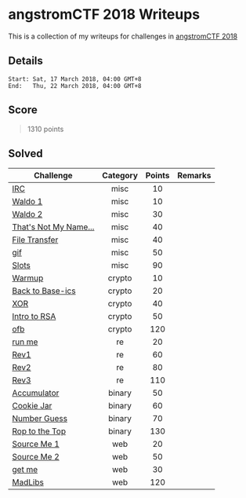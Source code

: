 # angstromCTF 2018 Writeups

This is a collection of my writeups for challenges in [angstromCTF 2018](https://angstromctf.com/)

## Details

	Start: Sat, 17 March 2018, 04:00 GMT+8
	End:   Thu, 22 March 2018, 04:00 GMT+8 

## Score

> 1310 points

## Solved
Challenge | Category | Points | Remarks
----------|:--------:|:------:| -------
[IRC](./Solved/IRC) | misc | 10 | 
[Waldo 1](./Solved/Waldo_1) | misc | 10 | 
[Waldo 2](./Solved/Waldo_2) | misc | 30 | 
[That's Not My Name...](./Solved/That_s_Not_My_Name) | misc | 40 | 
[File Transfer](./Solved/File_Transfer) | misc | 40 | 
[gif](./Solved/gif) | misc | 50 | 
[Slots](./Solved/Slots) | misc | 90 | 
[Warmup](./Solved/Warmup) | crypto | 10 | 
[Back to Base-ics](./Solved/Back_to_Base_ics) | crypto | 20 | 
[XOR](./Solved/XOR) | crypto | 40 | 
[Intro to RSA](./Solved/Intro_to_RSA) | crypto | 50 | 
[ofb](./Solved/ofb) | crypto | 120 | 
[run me](./Solved/run_me) | re | 20 | 
[Rev1](./Solved/Rev1) | re | 60 | 
[Rev2](./Solved/Rev2) | re | 80 | 
[Rev3](./Solved/Rev3) | re | 110 | 
[Accumulator](./Solved/Accumulator) | binary | 50 | 
[Cookie Jar](./Solved/Cookie_Jar) | binary | 60 | 
[Number Guess](./Solved/Number_Guess) | binary | 70 | 
[Rop to the Top](./Solved/Rop_to_the_Top) | binary | 130 | 
[Source Me 1](./Solved/Source_Me_1) | web | 20 | 
[Source Me 2](./Solved/Source_Me_2) | web | 50 | 
[get me](./Solved/get_me) | web | 30 | 
[MadLibs](./Solved/MadLibs) | web | 120 | 
